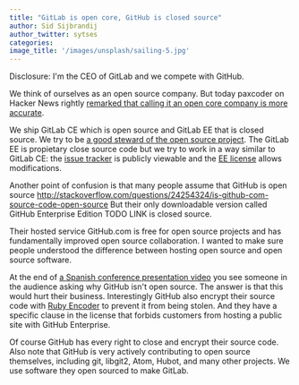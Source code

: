 ```yaml
---
title: "GitLab is open core, GitHub is closed source"
author: Sid Sijbrandij
author_twitter: sytses
categories:
image_title: '/images/unsplash/sailing-5.jpg'
---
```


Disclosure: I'm the CEO of GitLab and we compete with GitHub.

We think of ourselves as an open source company. But today paxcoder on Hacker News rightly [remarked that calling it an open core company is more accurate](https://news.ycombinator.com/item?id=12129626).

We ship GitLab CE which is open source and GitLab EE that is closed source. We try to be [a good steward of the open source project](https://about.gitlab.com/about/#stewardship). The GitLab EE is propietary close source code but we try to work in a way similar to GitLab CE: the [issue tracker](https://gitlab.com/gitlab-org/gitlab-ee/issues) is publicly viewable and the [EE license](https://gitlab.com/gitlab-org/gitlab-ee/blob/master/LICENSE) allows modifications.

Another point of confusion is that many people assume that GitHub is open source http://stackoverflow.com/questions/24254324/is-github-com-source-code-open-source But their only downloadable version called GitHub Enterprise Edition TODO LINK is closed source.

Their hosted service GitHub.com is free for open source projects and has fundamentally improved open source collaboration. I wanted to make sure people understood the difference between hosting open source and open source software.

At the end of [a Spanish conference presentation video](https://vimeo.com/62219734) you see someone in the audience asking why GitHub isn't open source. The answer is that this would hurt their business. Interestingly GitHub also encrypt their source code with [Ruby Encoder](https://www.rubyencoder.com/) to prevent it from being stolen. And they have a specific clause in the license that forbids customers from hosting a public site with GitHub Enterprise.

Of course GitHub has every right to close and encrypt their source code. Also note that GitHub is very actively contributing to open source themselves, including git, libgit2, Atom, Hubot, and many other projects. We use software they open sourced to make GitLab.
